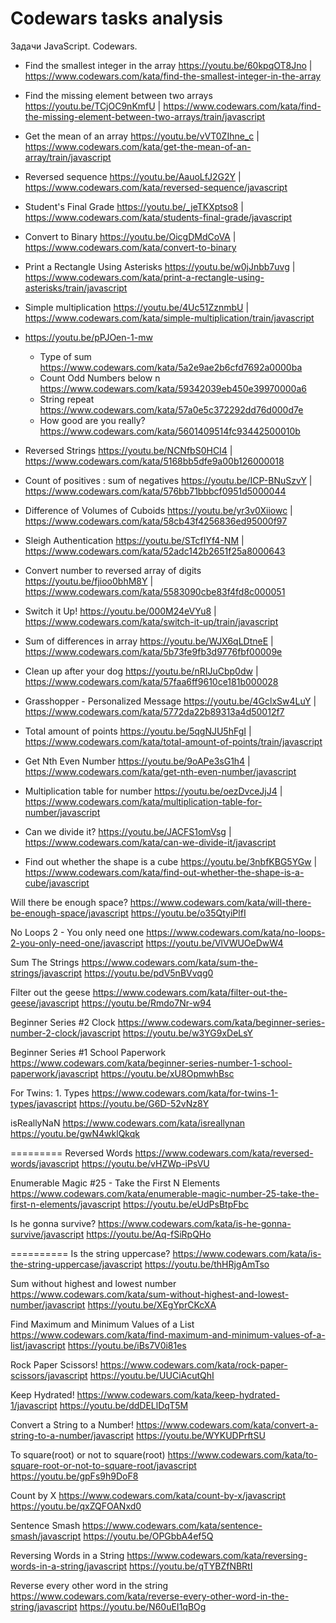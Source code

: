 # Codewars tasks analysis

Задачи JavaScript. Codewars.

* Find the smallest integer in the array https://youtu.be/60kpqOT8Jno | https://www.codewars.com/kata/find-the-smallest-integer-in-the-array
* Find the missing element between two arrays https://youtu.be/TCjOC9nKmfU | https://www.codewars.com/kata/find-the-missing-element-between-two-arrays/train/javascript
* Get the mean of an array https://youtu.be/vVT0ZIhne_c | https://www.codewars.com/kata/get-the-mean-of-an-array/train/javascript
* Reversed sequence https://youtu.be/AauoLfJ2G2Y | https://www.codewars.com/kata/reversed-sequence/javascript
* Student's Final Grade https://youtu.be/_jeTKXptso8 | https://www.codewars.com/kata/students-final-grade/javascript
* Convert to Binary https://youtu.be/OicgDMdCoVA | https://www.codewars.com/kata/convert-to-binary
* Print a Rectangle Using Asterisks https://youtu.be/w0jJnbb7uvg | https://www.codewars.com/kata/print-a-rectangle-using-asterisks/train/javascript
* Simple multiplication https://youtu.be/4Uc51ZznmbU | https://www.codewars.com/kata/simple-multiplication/train/javascript

* https://youtu.be/pPJOen-1-mw
  * Type of sum https://www.codewars.com/kata/5a2e9ae2b6cfd7692a0000ba
  * Count Odd Numbers below n https://www.codewars.com/kata/59342039eb450e39970000a6
  * String repeat https://www.codewars.com/kata/57a0e5c372292dd76d000d7e
  * How good are you really? https://www.codewars.com/kata/5601409514fc93442500010b

* Reversed Strings https://youtu.be/NCNfbS0HCI4 | https://www.codewars.com/kata/5168bb5dfe9a00b126000018
* Count of positives : sum of negatives https://youtu.be/ICP-BNuSzvY | https://www.codewars.com/kata/576bb71bbbcf0951d5000044
* Difference of Volumes of Cuboids https://youtu.be/yr3v0Xiiowc | https://www.codewars.com/kata/58cb43f4256836ed95000f97
* Sleigh Authentication https://youtu.be/STcfIYf4-NM | https://www.codewars.com/kata/52adc142b2651f25a8000643
* Convert number to reversed array of digits https://youtu.be/fjioo0bhM8Y |  https://www.codewars.com/kata/5583090cbe83f4fd8c000051
* Switch it Up! https://youtu.be/000M24eVYu8 | https://www.codewars.com/kata/switch-it-up/train/javascript

* Sum of differences in array https://youtu.be/WJX6qLDtneE | https://www.codewars.com/kata/5b73fe9fb3d9776fbf00009e
* Clean up after your dog https://youtu.be/nRIJuCbp0dw | https://www.codewars.com/kata/57faa6ff9610ce181b000028
* Grasshopper - Personalized Message https://youtu.be/4GclxSw4LuY | https://www.codewars.com/kata/5772da22b89313a4d50012f7
* Total amount of points https://youtu.be/5qgNJU5hFgI | https://www.codewars.com/kata/total-amount-of-points/train/javascript
* Get Nth Even Number https://youtu.be/9oAPe3sG1h4 | https://www.codewars.com/kata/get-nth-even-number/javascript
* Multiplication table for number https://youtu.be/oezDvceJjJ4 | https://www.codewars.com/kata/multiplication-table-for-number/javascript
* Can we divide it? https://youtu.be/JACFS1omVsg | https://www.codewars.com/kata/can-we-divide-it/javascript
* Find out whether the shape is a cube https://youtu.be/3nbfKBG5YGw | https://www.codewars.com/kata/find-out-whether-the-shape-is-a-cube/javascript


Will there be enough space?
https://www.codewars.com/kata/will-there-be-enough-space/javascript
https://youtu.be/o35QtyiPlfI

No Loops 2 - You only need one
https://www.codewars.com/kata/no-loops-2-you-only-need-one/javascript
https://youtu.be/VlVWUOeDwW4

Sum The Strings
https://www.codewars.com/kata/sum-the-strings/javascript
https://youtu.be/pdV5nBVvqg0

Filter out the geese
https://www.codewars.com/kata/filter-out-the-geese/javascript
https://youtu.be/Rmdo7Nr-w94

Beginner Series #2 Clock
https://www.codewars.com/kata/beginner-series-number-2-clock/javascript
https://youtu.be/w3YG9xDeLsY

Beginner Series #1 School Paperwork
https://www.codewars.com/kata/beginner-series-number-1-school-paperwork/javascript
https://youtu.be/xU8OpmwhBsc

For Twins: 1. Types
https://www.codewars.com/kata/for-twins-1-types/javascript
https://youtu.be/G6D-52vNz8Y

isReallyNaN
https://www.codewars.com/kata/isreallynan
https://youtu.be/gwN4wklQkqk

=========
Reversed Words
https://www.codewars.com/kata/reversed-words/javascript
https://youtu.be/vHZWp-iPsVU

Enumerable Magic #25 - Take the First N Elements
https://www.codewars.com/kata/enumerable-magic-number-25-take-the-first-n-elements/javascript
https://youtu.be/eUdPsBtpFbc

Is he gonna survive?
https://www.codewars.com/kata/is-he-gonna-survive/javascript
https://youtu.be/Aq-fSiRpQHo


==========
Is the string uppercase?
https://www.codewars.com/kata/is-the-string-uppercase/javascript
https://youtu.be/thHRjgAmTso

Sum without highest and lowest number
https://www.codewars.com/kata/sum-without-highest-and-lowest-number/javascript
https://youtu.be/XEgYprCKcXA

Find Maximum and Minimum Values of a List
https://www.codewars.com/kata/find-maximum-and-minimum-values-of-a-list/javascript
https://youtu.be/iBs7V0i81es

Rock Paper Scissors!
https://www.codewars.com/kata/rock-paper-scissors/javascript
https://youtu.be/UUCiAcutQhI

Keep Hydrated!
https://www.codewars.com/kata/keep-hydrated-1/javascript
https://youtu.be/ddDELlDqT5M

Convert a String to a Number!
https://www.codewars.com/kata/convert-a-string-to-a-number/javascript
https://youtu.be/WYKUDPrftSU

To square(root) or not to square(root)
https://www.codewars.com/kata/to-square-root-or-not-to-square-root/javascript
https://youtu.be/gpFs9h9DoF8

Count by X
https://www.codewars.com/kata/count-by-x/javascript
https://youtu.be/qxZQFOANxd0

Sentence Smash
https://www.codewars.com/kata/sentence-smash/javascript
https://youtu.be/OPGbbA4ef5Q

Reversing Words in a String
https://www.codewars.com/kata/reversing-words-in-a-string/javascript
https://youtu.be/qTYBZfNBRtI

Reverse every other word in the string
https://www.codewars.com/kata/reverse-every-other-word-in-the-string/javascript
https://youtu.be/N60uEI1qBOg
